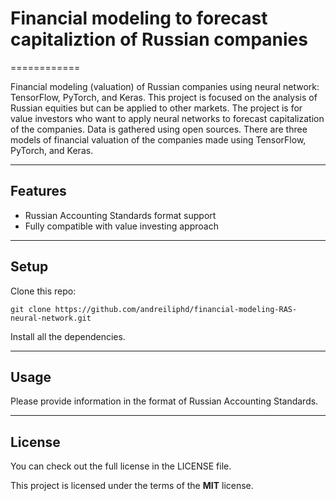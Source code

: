 # Financial modeling to forecast capitaliztion of Russian companies
============

Financial modeling (valuation) of Russian companies using neural network: TensorFlow, PyTorch, and Keras. This project is focused on the analysis of Russian equities but can be applied to other markets. The project is for value investors who want to apply neural networks to forecast capitalization of the companies. Data is gathered using open sources. There are three models of financial valuation of the companies made using TensorFlow, PyTorch, and Keras.

---

## Features
- Russian Accounting Standards format support
- Fully compatible with value investing approach

---

## Setup
Clone this repo:
```
git clone https://github.com/andreiliphd/financial-modeling-RAS-neural-network.git
```
Install all the dependencies.

---


## Usage

Please provide information in the format of Russian Accounting Standards.

---

## License
You can check out the full license in the LICENSE file.

This project is licensed under the terms of the **MIT** license.
